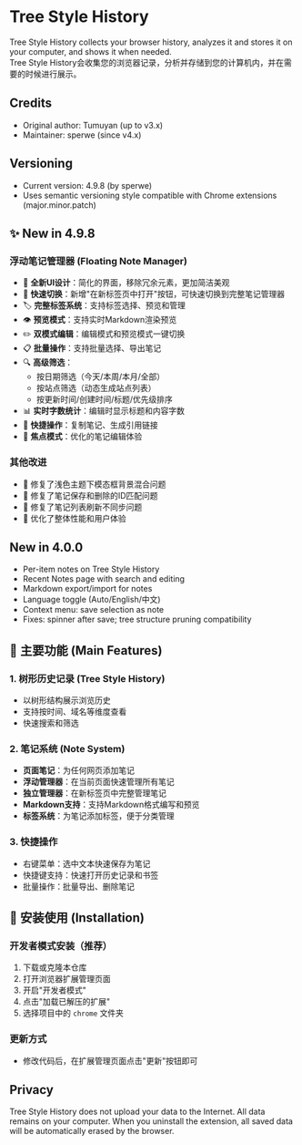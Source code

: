 # Tree Style History

Tree Style History collects your browser history, analyzes it and stores it on your computer, and shows it when needed.   
Tree Style History会收集您的浏览器记录，分析并存储到您的计算机内，并在需要的时候进行展示。  

## Credits
- Original author: Tumuyan (up to v3.x)
- Maintainer: sperwe (since v4.x)

## Versioning
- Current version: 4.9.8 (by sperwe)
- Uses semantic versioning style compatible with Chrome extensions (major.minor.patch)

## ✨ New in 4.9.8
### 浮动笔记管理器 (Floating Note Manager)
- 🎨 **全新UI设计**：简化的界面，移除冗余元素，更加简洁美观
- 📂 **快速切换**：新增"在新标签页中打开"按钮，可快速切换到完整笔记管理器
- 🏷️ **完整标签系统**：支持标签选择、预览和管理
- 👁️ **预览模式**：支持实时Markdown渲染预览
- ✏️ **双模式编辑**：编辑模式和预览模式一键切换
- 📋 **批量操作**：支持批量选择、导出笔记
- 🔍 **高级筛选**：
  - 按日期筛选（今天/本周/本月/全部）
  - 按站点筛选（动态生成站点列表）
  - 按更新时间/创建时间/标题/优先级排序
- 📊 **实时字数统计**：编辑时显示标题和内容字数
- 🔗 **快捷操作**：复制笔记、生成引用链接
- 🎯 **焦点模式**：优化的笔记编辑体验

### 其他改进
- 🐛 修复了浅色主题下模态框背景混合问题
- 🐛 修复了笔记保存和删除的ID匹配问题
- 🐛 修复了笔记列表刷新不同步问题
- 🚀 优化了整体性能和用户体验

## New in 4.0.0
- Per-item notes on Tree Style History
- Recent Notes page with search and editing
- Markdown export/import for notes
- Language toggle (Auto/English/中文)
- Context menu: save selection as note
- Fixes: spinner after save; tree structure pruning compatibility

## 📖 主要功能 (Main Features)

### 1. 树形历史记录 (Tree Style History)
- 以树形结构展示浏览历史
- 支持按时间、域名等维度查看
- 快速搜索和筛选

### 2. 笔记系统 (Note System)
- **页面笔记**：为任何网页添加笔记
- **浮动管理器**：在当前页面快速管理所有笔记
- **独立管理器**：在新标签页中完整管理笔记
- **Markdown支持**：支持Markdown格式编写和预览
- **标签系统**：为笔记添加标签，便于分类管理

### 3. 快捷操作
- 右键菜单：选中文本快速保存为笔记
- 快捷键支持：快速打开历史记录和书签
- 批量操作：批量导出、删除笔记

## 🚀 安装使用 (Installation)

### 开发者模式安装（推荐）
1. 下载或克隆本仓库
2. 打开浏览器扩展管理页面
3. 开启"开发者模式"
4. 点击"加载已解压的扩展"
5. 选择项目中的 `chrome` 文件夹

### 更新方式
- 修改代码后，在扩展管理页面点击"更新"按钮即可

## Privacy
Tree Style History does not upload your data to the Internet. All data remains on your computer. When you uninstall the extension, all saved data will be automatically erased by the browser.
